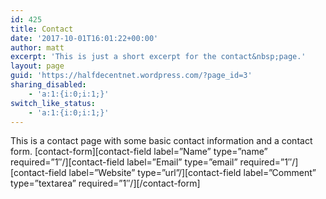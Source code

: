 ```yaml
---
id: 425
title: Contact
date: '2017-10-01T16:01:22+00:00'
author: matt
excerpt: 'This is just a short excerpt for the contact&nbsp;page.'
layout: page
guid: 'https://halfdecentnet.wordpress.com/?page_id=3'
sharing_disabled:
    - 'a:1:{i:0;i:1;}'
switch_like_status:
    - 'a:1:{i:0;i:1;}'
---
```


This is a contact page with some basic contact information and a contact form. \[contact-form\]\[contact-field label=”Name” type=”name” required=”1″/\]\[contact-field label=”Email” type=”email” required=”1″/\]\[contact-field label=”Website” type=”url”/\]\[contact-field label=”Comment” type=”textarea” required=”1″/\]\[/contact-form\]